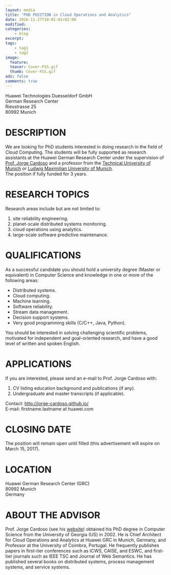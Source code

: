 ```yaml
---
layout: media
title: "PHD POSITION in Cloud Operations and Analytics"
date: 2016-11-27T10:01:01+02:00
modified:
categories: 
    - blog
excerpt:
tags:
    - tag1
    - tag2
image:
  feature:
  teaser: Cover-FSS.gif
  thumb: Cover-FSS.gif
ads: false
comments: true
---
```


Huawei Technologies Duesseldorf GmbH  
German Research Center  
Riesstrasse 25  
80992 Munich  

DESCRIPTION
===========  
We are looking for PhD students interested in doing research in the field of Cloud Computing. The students will be fully supported as research assistants at the Huawei German Research Center under the supervision of [Prof. Jorge Cardoso](http://jorge-cardoso.github.io/) and a professor from the [Technical University of Munich](http://www.tum.de) or [Ludwig Maximilian University of Munich](http://www.uni-muenchen.de).  
The position if fully funded for 3 years.

RESEARCH TOPICS
===============
Research areas include but are not limited to:  

1. site reliability engineering.
2. planet-scale distributed systems monitoring.
3. cloud operations using analytics.
4. large-scale software predictive maintenance.

QUALIFICATIONS
==============
As a successful candidate you should hold a university degree (Master or equivalent) in Computer Science and knowledge in one or more of the following areas:

+ Distributed systems.
+ Cloud computing.
+ Machine learning.
+ Software reliability.
+ Stream data management.
+ Decision support systems.
+ Very good programming skills (C/C++, Java, Python).

You should be interested in solving challenging scientific problems, motivated for independent and goal-oriented research, and have a good level of written and spoken English.

APPLICATIONS
============
If you are interested, please send an e-mail to Prof. Jorge Cardoso with:  

1. CV listing education background and publications (if any).
2. Undergraduate and master transcripts (if applicable).

Contact: http://jorge-cardoso.github.io/  
E-mail: firstname.lastname at huawei.com

CLOSING DATE
============
The position will remain open until filled (this advertisement will expire on March 15, 2017).

LOCATION
========
Huawei German Research Center (GRC)  
80992 Munich  
Germany  

ABOUT THE ADVISOR
=================
Prof. Jorge Cardoso (see his [website](http://jorge-cardoso.github.io/)) obtained his PhD degree in Computer Science from the University of Georgia (US) in 2002.
He is Chief Architect for Cloud Operations and Analytics at Huawei GRC in Munich, Germany, and Professor at the University of Coimbra, Portugal.
He frequently publishes papers in first-tier conferences such as ICWS, CAISE, and ESWC, and first-tier journals such as IEEE TSC and Journal of Web Semantics.
He has published several books on distributed systems, process management systems, and service systems.
